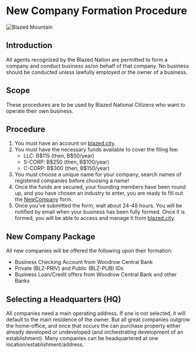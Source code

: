 # New Company Formation Procedure

![Blazed Mountain](https://blazed.sirv.com/logo/Wallpaper-Beaker.png?w=500&h=500 "Beaker")

## Introduction
All agents recognized by the Blazed Nation are permitted to form a company and conduct business as/on behalf of that company. No business should be conducted unless lawfully employed or the owner of a business.

## Scope
These procedures are to be used by Blazed National Citizens who want to operate their own business.

## Procedure
1. You must have an account on [blazed.city](https://blazed.city/).
2. You must have the necessary funds available to cover the filing fee:
    - LLC: B\$115 (then, B\$50/year)
    - S-CORP: B\$250 (then, B\$100/year)
    - C-CORP: B\$300 (then, B\$150/year)
3. You must choose a unique name for your company, search names of registered companies before choosing a name!
4. Once the funds are secured, your founding members have been round up, and you have chosen an industry to enter, you are ready to fill out the [NewCompany](https://forms.gle/wQmySnSaDt9xmpw78) form. 
5. Once you've submitted the form, wait about 24-48 hours. You will be notified by email when your business has been fully formed. Once it is formed, you will be able to access and manage it from [blazed.city](https://blazed.city/).

## New Company Package
All new companies will be offered the following upon their formation:
- Business Checking Account from Woodrow Central Bank
- Private (BLZ-PRIV) and Public (BLZ-PUB) IDs
- Business Loan/Credit offers from Woodrow Central Bank and other Banks

## Selecting a Headquarters (HQ)
All companies need a main operating address. If one is not selected, it will default to the main residence of the owner. But all great companies outgrow the home-office, and once that occurs the can purchase property either already developed or undeveloped (and orchestrating development of an establishment). Many companies can be headquartered at one location/establishment/address.